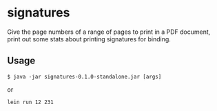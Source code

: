 # signatures

Give the page numbers of a range of pages to print in a PDF document, print out some stats about printing signatures for binding.

## Usage

    $ java -jar signatures-0.1.0-standalone.jar [args]

or

    lein run 12 231
